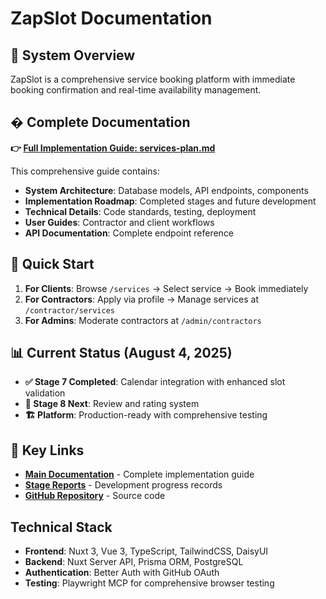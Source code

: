 # ZapSlot Documentation

## 🎯 System Overview

ZapSlot is a comprehensive service booking platform with immediate booking confirmation and real-time availability management.

## � Complete Documentation

**👉 [Full Implementation Guide: services-plan.md](./services-plan.md)**

This comprehensive guide contains:
- **System Architecture**: Database models, API endpoints, components
- **Implementation Roadmap**: Completed stages and future development
- **Technical Details**: Code standards, testing, deployment
- **User Guides**: Contractor and client workflows
- **API Documentation**: Complete endpoint reference

## 🚀 Quick Start

1. **For Clients**: Browse `/services` → Select service → Book immediately
2. **For Contractors**: Apply via profile → Manage services at `/contractor/services`
3. **For Admins**: Moderate contractors at `/admin/contractors`

## 📊 Current Status (August 4, 2025)

- **✅ Stage 7 Completed**: Calendar integration with enhanced slot validation
- **🔄 Stage 8 Next**: Review and rating system
- **🏗️ Platform**: Production-ready with comprehensive testing

## 🔗 Key Links

- **[Main Documentation](./services-plan.md)** - Complete implementation guide
- **[Stage Reports](./stage-*-completion-report.md)** - Development progress records
- **[GitHub Repository](https://github.com/Damon4/nuxt-zapslot)** - Source code

## Technical Stack

- **Frontend**: Nuxt 3, Vue 3, TypeScript, TailwindCSS, DaisyUI
- **Backend**: Nuxt Server API, Prisma ORM, PostgreSQL
- **Authentication**: Better Auth with GitHub OAuth
- **Testing**: Playwright MCP for comprehensive browser testing
